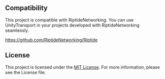 ## Compatibility

This project is compatible with RiptideNetworking. You can use UnityTransport in your projects developed with RiptideNetworking seamlessly.

https://github.com/RiptideNetworking/Riptide

## License

This project is licensed under the [MIT License](LICENSE). For more information, please see the License file.
